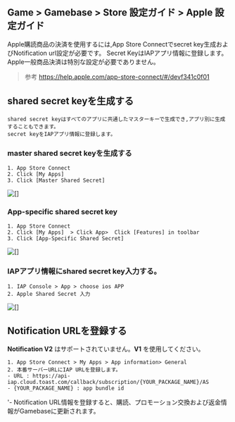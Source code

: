 ## Game > Gamebase > Store 設定ガイド > Apple 設定ガイド

Apple購読商品の決済を使用するには,App Store Connectでsecret key生成およびNotification url設定が必要です。
Secret KeyはIAPアプリ情報に登録します。
Apple一般商品決済は特別な設定が必要でありません。

> 参考
> https://help.apple.com/app-store-connect/#/devf341c0f01

## shared secret keyを生成する
```
shared secret keyはすべてのアプリに共通したマスターキーで生成でき,アプリ別に生成することもできます。
secret keyをIAPアプリ情報に登録します。
```

### master shared secret keyを生成する
```
1. App Store Connect
2. Click [My Apps] 
3. Click [Master Shared Secret]
```
![[]](https://kr1-api-object-storage.nhncloudservice.com/v1/AUTH_2acdfabf4efe4efc8a04c00b348110c9/cdn_origin/prod_gamebase/StoreConsoleGuide/iap-console-apple-shared-key-1.png)

### App-specific shared secret key
```
1. App Store Connect
2. Click [My Apps]  > Click App>  Click [Features] in toolbar
3. Click [App-Specific Shared Secret]
```
![[]](https://kr1-api-object-storage.nhncloudservice.com/v1/AUTH_2acdfabf4efe4efc8a04c00b348110c9/cdn_origin/prod_gamebase/StoreConsoleGuide/iap-console-apple-shared-key-2.png)


### IAPアプリ情報にshared secret key入力する。
```
1. IAP Console > App > choose ios APP
2. Apple Shared Secret 入力
```
![[]](https://kr1-api-object-storage.nhncloudservice.com/v1/AUTH_2acdfabf4efe4efc8a04c00b348110c9/cdn_origin/prod_gamebase/StoreConsoleGuide/AppStore/jp/store_info_jp_231226.png)


## Notification URLを登録する
**Notification V2** はサポートされていません。**V1** を使用してください。
```
1. App Store Connect > My Apps > App information> General
2. 本番サーバーURLにIAP URLを登録します。
- URL : https://api-iap.cloud.toast.com/callback/subscription/{YOUR_PACKAGE_NAME}/AS
- {YOUR_PACKAGE_NAME} : app bundle id
```
'- Notification URL情報を登録すると、購読、プロモーション交換および返金情報がGamebaseに更新されます。
